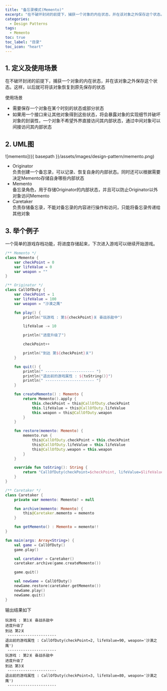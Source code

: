 ```yaml
---
title: "备忘录模式(Memento)"
excerpt: "在不破环封闭的前提下，捕获一个对象的内在状态，并在该对象之外保存这个状态。这样，以后就可将该对象恢复到原先保存的状态"
categories:
  - Design Patterns
tags:
  - Memento
toc: true
toc_label: "目录"
toc_icon: "heart"
---
```


## 1. 定义及使用场景
在不破环封闭的前提下，捕获一个对象的内在状态，并在该对象之外保存这个状态。这样，以后就可将该对象恢复到原先保存的状态

使用场景  
- 需要保存一个对象在某个时刻的状态或部分状态
- 如果用一个接口来让其他对象得到这些状态，将会暴露对象的实现细节并破坏对象的封装性，一个对象不希望外界直接访问其内部状态，通过中间对象可以间接访问其内部状态

## 2. UML图
![memento]({{ basepath }}/assets/images/design-pattern/memento.png)

- Originator  
  负责创建一个备忘录，可以记录、恢复自身的内部状态。同时还可以根据需要决定Memento存储自身哪些内部状态
- Memento  
  备忘录角色，用于存储Originator的内部状态，并且可以防止Originator以外对象访问Memento
- Caretaker  
  负责存储备忘录，不能对备忘录的内容进行操作和访问，只能将备忘录传递给其他对象

## 3. 举个例子
一个简单的游戏存档功能，将进度存储起来，下次进入游戏可以继续开始游戏。

```kotlin
/** Memento */
class Memento {
    var checkPoint = 0
    var lifeValue = 0
    var weapon = ""
}

/** Originator */
class CallOfDuty {
    var checkPoint = 1
    var lifeValue = 100
    var weapon = "沙漠之鹰"

    fun play() {
        println("玩游戏 : 第${checkPoint}关 奋战杀敌中")

        lifeValue -= 10

        println("进度升级了")

        checkPoint++

        println("到达 第${checkPoint}关")
    }

    fun quit() {
        println(" ---------------------- ")
        println("退出前的游戏属性 : ${toString()}")
        println(" ---------------------- ")
    }

    fun createMemento() : Memento {
        return Memento().apply {
            this.checkPoint = this@CallOfDuty.checkPoint
            this.lifeValue = this@CallOfDuty.lifeValue
            this.weapon = this@CallOfDuty.weapon
        }
    }

    fun restore(memento: Memento) {
        memento.run {
            this@CallOfDuty.checkPoint = this.checkPoint
            this@CallOfDuty.lifeValue = this.lifeValue
            this@CallOfDuty.weapon = this.weapon
        }
    }

    override fun toString(): String {
        return "CallOfDuty(checkPoint=$checkPoint, lifeValue=$lifeValue, weapon='$weapon')"
    }
}

/** Caretaker */
class Caretaker {
    private var memento: Memento? = null

    fun archive(memento: Memento) {
        this@Caretaker.memento = memento
    }

    fun getMemento() : Memento = memento!!
}

fun main(args: Array<String>) {
    val game = CallOfDuty()
    game.play()

    val caretaker = Caretaker()
    caretaker.archive(game.createMemento())

    game.quit()

    val newGame = CallOfDuty()
    newGame.restore(caretaker.getMemento())
    newGame.play()
    newGame.quit()
}
```

输出结果如下
```text
玩游戏 : 第1关 奋战杀敌中
进度升级了
到达 第2关
 ----------------------
退出前的游戏属性 : CallOfDuty(checkPoint=2, lifeValue=90, weapon='沙漠之鹰')
 ----------------------
玩游戏 : 第2关 奋战杀敌中
进度升级了
到达 第3关
 ----------------------
退出前的游戏属性 : CallOfDuty(checkPoint=3, lifeValue=80, weapon='沙漠之鹰')
 ----------------------
```
